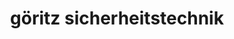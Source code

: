 ---
title: "göritz sicherheitstechnik"
url: /eberswalde/goeritz-sicherheitstechnik/
shop: Schlüsseldienst
---